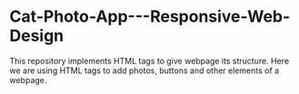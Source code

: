 # Cat-Photo-App---Responsive-Web-Design
This repository implements HTML tags to give webpage its structure. Here we are using HTML tags to add photos, buttons and other elements of a webpage.
